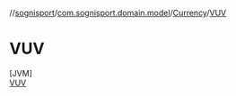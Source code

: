 //[sognisport](../../../../index.md)/[com.sognisport.domain.model](../../index.md)/[Currency](../index.md)/[VUV](index.md)

# VUV

[JVM]\
[VUV](index.md)
